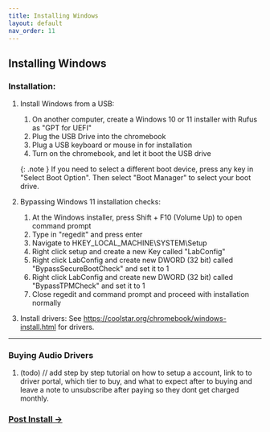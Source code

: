 ```yaml
---
title: Installing Windows
layout: default
nav_order: 11
---
```


## Installing Windows

### Installation:

1. Install Windows from a USB:
    1.  On another computer, create a Windows 10 or 11 installer with Rufus as "GPT for UEFI"
    2. Plug the USB Drive into the chromebook
    3. Plug a USB keyboard or mouse in for installation
    4. Turn on the chromebook, and let it boot the USB drive

    {: .note }
    If you need to select a different boot device, press any key in "Select Boot Option". Then select "Boot Manager" to select your boot drive.

3. Bypassing Windows 11 installation checks:
    1. At the Windows installer, press Shift + F10 (Volume Up) to open command prompt  
    2. Type in "regedit" and press enter
    3. Navigate to HKEY_LOCAL_MACHINE\SYSTEM\Setup
    4. Right click setup and create a new Key called "LabConfig"
    5. Right click LabConfig and create new DWORD (32 bit) called "BypassSecureBootCheck" and set it to 1
    6. Right click LabConfig and create new DWORD (32 bit) called "BypassTPMCheck" and set it to 1
    7. Close regedit and command prompt and proceed with installation normally

4. Install drivers:
   See https://coolstar.org/chromebook/windows-install.html for drivers.



---

### Buying Audio Drivers

1. (todo)
   // add step by step tutorial on how to setup a account, link to to driver portal, which tier to buy, and what to expect after to buying and leave a note to unsubscribe after paying so they dont get charged monthly.




### [Post Install →](post-install.html) 
